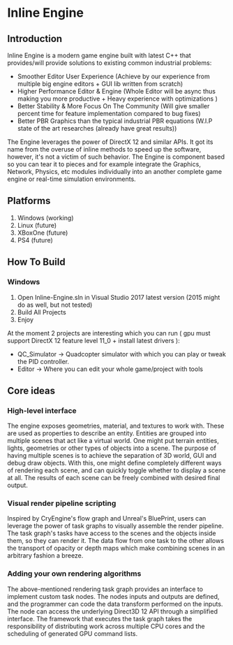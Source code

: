 # Inline Engine

Introduction
---
Inline Engine is a modern game engine built with latest C++ that provides/will provide solutions to existing common industrial problems:
- Smoother Editor User Experience (Achieve by our experience from multiple big engine editors + GUI lib written from scratch)
- Higher Performance Editor & Engine (Whole Editor will be async thus making you more productive + Heavy experience with optimizations )
- Better Stability & More Focus On The Community (Will give smaller percent time for feature implementation compared to bug fixes)
- Better PBR Graphics than the typical industrial PBR equations (W.I.P state of the art researches (already have great results))

The Engine leverages the power of DirectX 12 and similar APIs. It got its name from the overuse of inline methods to speed up the software, however, it's not a victim of such behavior. The Engine is component based so you can tear it to pieces and for example integrate the Graphics, Network, Physics, etc modules individually into an another complete game engine or real-time simulation environments.

Platforms
---
1. Windows (working)
2. Linux   (future)
4. XBoxOne (future)
3. PS4     (future)

How To Build
---
### Windows
1. Open Inline-Engine.sln in Visual Studio 2017 latest version (2015 might do as well, but not tested)
2. Build All Projects
3. Enjoy

At the moment 2 projects are interesting which you can run ( gpu must support DirectX 12 feature level 11_0  + install latest drivers ):
- QC_Simulator -> Quadcopter simulator with which you can play or tweak the PID controller.
- Editor       -> Where you can edit your whole game/project with tools

Core ideas
---
### High-level interface
The engine exposes geometries, material, and textures to work with. These are used as properties to describe an entity. Entities are grouped into multiple scenes that act like a virtual world. One might put terrain entities, lights, geometries or other types of objects into a scene. The purpose of having multiple scenes is to achieve the separation of 3D world, GUI and debug draw objects. With this, one might define completely different ways of rendering each scene, and can quickly toggle whether to display a scene at all. The results of each scene can be freely combined with desired final output.

### Visual render pipeline scripting
Inspired by CryEngine's flow graph and Unreal's BluePrint, users can leverage the power of task graphs to visually assemble the render pipeline. The task graph's tasks have access to the scenes and the objects inside them, so they can render it. The data flow from one task to the other allows the transport of opacity or depth maps which make combining scenes in an arbitrary fashion a breeze.

### Adding your own rendering algorithms
The above-mentioned rendering task graph provides an interface to implement custom task nodes. The nodes inputs and outputs are defined, and the programmer can code the data transform performed on the inputs. The node can access the underlying Direct3D 12 API through a simplified interface. The framework that executes the task graph takes the responsibility of distributing work across multiple CPU cores and the scheduling of generated GPU command lists.
